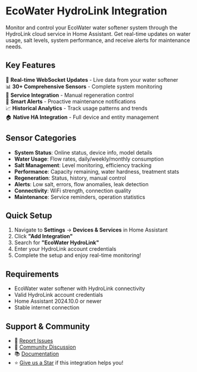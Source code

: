 # EcoWater HydroLink Integration

Monitor and control your EcoWater water softener system through the HydroLink cloud service in Home Assistant. Get real-time updates on water usage, salt levels, system performance, and receive alerts for maintenance needs.

## Key Features

🔄 **Real-time WebSocket Updates** - Live data from your water softener  
📊 **30+ Comprehensive Sensors** - Complete system monitoring  
🔧 **Service Integration** - Manual regeneration control  
🚨 **Smart Alerts** - Proactive maintenance notifications  
📈 **Historical Analytics** - Track usage patterns and trends  
🏠 **Native HA Integration** - Full device and entity management  

## Sensor Categories

- **System Status**: Online status, device info, model details
- **Water Usage**: Flow rates, daily/weekly/monthly consumption  
- **Salt Management**: Level monitoring, efficiency tracking
- **Performance**: Capacity remaining, water hardness, treatment stats
- **Regeneration**: Status, history, manual control
- **Alerts**: Low salt, errors, flow anomalies, leak detection
- **Connectivity**: WiFi strength, connection quality
- **Maintenance**: Service reminders, operation statistics

## Quick Setup

1. Navigate to **Settings** → **Devices & Services** in Home Assistant
2. Click **"Add Integration"**
3. Search for **"EcoWater HydroLink"**
4. Enter your HydroLink account credentials
5. Complete the setup and enjoy real-time monitoring!

## Requirements

- EcoWater water softener with HydroLink connectivity
- Valid HydroLink account credentials
- Home Assistant 2024.10.0 or newer
- Stable internet connection

## Support & Community

- 🐛 [Report Issues](https://github.com/GrumpyTanker/Ecowater-Hydrolink-HACS/issues)
- 💬 [Community Discussion](https://community.home-assistant.io/)
- 📚 [Documentation](https://github.com/GrumpyTanker/Ecowater-Hydrolink-HACS)
- ⭐ [Give us a Star](https://github.com/GrumpyTanker/Ecowater-Hydrolink-HACS) if this integration helps you!